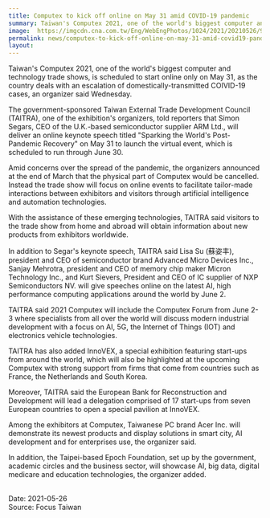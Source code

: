 ```yaml
---
title: Computex to kick off online on May 31 amid COVID-19 pandemic
summary: Taiwan's Computex 2021, one of the world's biggest computer and technology trade shows, is scheduled to start online only on May 31, as the country deals with an escalation of domestically-transmitted COIVID-19 cases, an organizer said Wednesday.
image:  https://imgcdn.cna.com.tw/Eng/WebEngPhotos/1024/2021/20210526/939x595_454335452151.jpg
permalink: news/computex-to-kick-off-online-on-may-31-amid-covid19-pandemic/
layout:
---
```

Taiwan's Computex 2021, one of the world's biggest computer and technology trade shows, is scheduled to start online only on May 31, as the country deals with an escalation of domestically-transmitted COIVID-19 cases, an organizer said Wednesday.

The government-sponsored Taiwan External Trade Development Council (TAITRA), one of the exhibition's organizers, told reporters that Simon Segars, CEO of the U.K.-based semiconductor supplier ARM Ltd., will deliver an online keynote speech titled "Sparking the World's Post-Pandemic Recovery" on May 31 to launch the virtual event, which is scheduled to run through June 30.

Amid concerns over the spread of the pandemic, the organizers announced at the end of March that the physical part of Computex would be cancelled. Instead the trade show will focus on online events to facilitate tailor-made interactions between exhibitors and visitors through artificial intelligence and automation technologies.

With the assistance of these emerging technologies, TAITRA said visitors to the trade show from home and abroad will obtain information about new products from exhibitors worldwide.

In addition to Segar's keynote speech, TAITRA said Lisa Su (蘇姿丰), president and CEO of semiconductor brand Advanced Micro Devices Inc., Sanjay Mehrotra, president and CEO of memory chip maker Micron Technology Inc., and Kurt Sievers, President and CEO of IC supplier of NXP Semiconductors NV. will give speeches online on the latest AI, high performance computing applications around the world by June 2.

TAITRA said 2021 Computex will include the Computex Forum from June 2-3 where specialists from all over the world will discuss modern industrial development with a focus on AI, 5G, the Internet of Things (IOT) and electronics vehicle technologies.

TAITRA has also added InnoVEX, a special exhibition featuring start-ups from around the world, which will also be highlighted at the upcoming Computex with strong support from firms that come from countries such as France, the Netherlands and South Korea.

Moreover, TAITRA said the European Bank for Reconstruction and Development will lead a delegation comprised of 17 start-ups from seven European countries to open a special pavilion at InnoVEX.

Among the exhibitors at Computex, Taiwanese PC brand Acer Inc. will demonstrate its newest products and display solutions in smart city, AI development and for enterprises use, the organizer said.

In addition, the Taipei-based Epoch Foundation, set up by the government, academic circles and the business sector, will showcase AI, big data, digital medicare and education technologies, the organizer added.

<br/>
Date: 2021-05-26
<br/>
Source: Focus Taiwan
